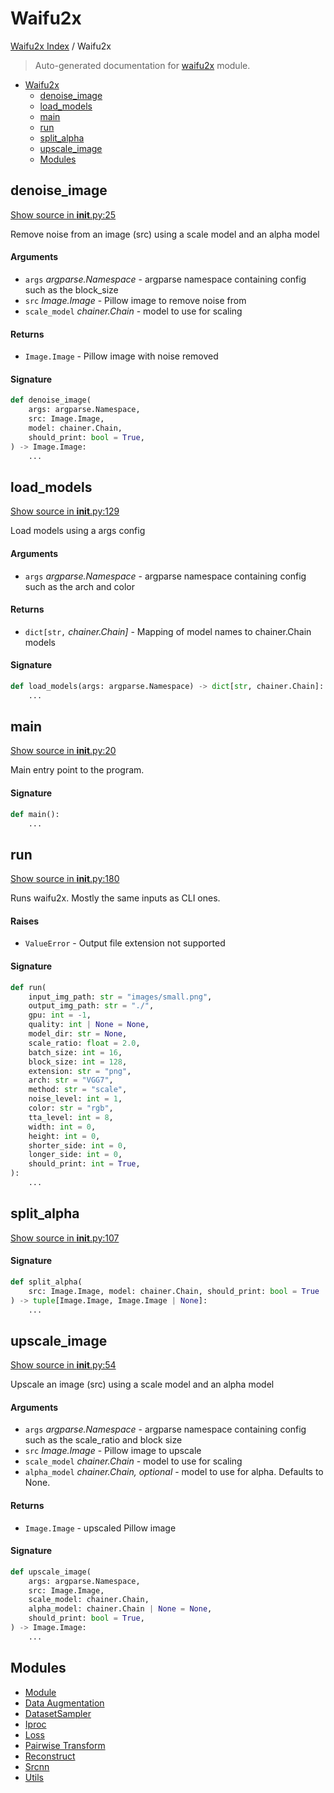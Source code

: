 # Waifu2x

[Waifu2x Index](../README.md#waifu2x-index) /
Waifu2x

> Auto-generated documentation for [waifu2x](../../../waifu2x/__init__.py) module.

- [Waifu2x](#waifu2x)
  - [denoise_image](#denoise_image)
  - [load_models](#load_models)
  - [main](#main)
  - [run](#run)
  - [split_alpha](#split_alpha)
  - [upscale_image](#upscale_image)
  - [Modules](#modules)

## denoise_image

[Show source in __init__.py:25](../../../waifu2x/__init__.py#L25)

Remove noise from an image (src) using a scale model and an alpha model

#### Arguments

- `args` *argparse.Namespace* - argparse namespace containing config such as the block_size
- `src` *Image.Image* - Pillow image to remove noise from
- `scale_model` *chainer.Chain* - model to use for scaling

#### Returns

- `Image.Image` - Pillow image with noise removed

#### Signature

```python
def denoise_image(
    args: argparse.Namespace,
    src: Image.Image,
    model: chainer.Chain,
    should_print: bool = True,
) -> Image.Image:
    ...
```



## load_models

[Show source in __init__.py:129](../../../waifu2x/__init__.py#L129)

Load models using a args config

#### Arguments

- `args` *argparse.Namespace* - argparse namespace containing config such as the arch and color

#### Returns

- `dict[str,` *chainer.Chain]* - Mapping of model names to chainer.Chain models

#### Signature

```python
def load_models(args: argparse.Namespace) -> dict[str, chainer.Chain]:
    ...
```



## main

[Show source in __init__.py:20](../../../waifu2x/__init__.py#L20)

Main entry point to the program.

#### Signature

```python
def main():
    ...
```



## run

[Show source in __init__.py:180](../../../waifu2x/__init__.py#L180)

Runs waifu2x. Mostly the same inputs as CLI ones.

#### Raises

- `ValueError` - Output file extension not supported

#### Signature

```python
def run(
    input_img_path: str = "images/small.png",
    output_img_path: str = "./",
    gpu: int = -1,
    quality: int | None = None,
    model_dir: str = None,
    scale_ratio: float = 2.0,
    batch_size: int = 16,
    block_size: int = 128,
    extension: str = "png",
    arch: str = "VGG7",
    method: str = "scale",
    noise_level: int = 1,
    color: str = "rgb",
    tta_level: int = 8,
    width: int = 0,
    height: int = 0,
    shorter_side: int = 0,
    longer_side: int = 0,
    should_print: int = True,
):
    ...
```



## split_alpha

[Show source in __init__.py:107](../../../waifu2x/__init__.py#L107)

#### Signature

```python
def split_alpha(
    src: Image.Image, model: chainer.Chain, should_print: bool = True
) -> tuple[Image.Image, Image.Image | None]:
    ...
```



## upscale_image

[Show source in __init__.py:54](../../../waifu2x/__init__.py#L54)

Upscale an image (src) using a scale model and an alpha model

#### Arguments

- `args` *argparse.Namespace* - argparse namespace containing config such as the scale_ratio and block size
- `src` *Image.Image* - Pillow image to upscale
- `scale_model` *chainer.Chain* - model to use for scaling
- `alpha_model` *chainer.Chain, optional* - model to use for alpha. Defaults to None.

#### Returns

- `Image.Image` - upscaled Pillow image

#### Signature

```python
def upscale_image(
    args: argparse.Namespace,
    src: Image.Image,
    scale_model: chainer.Chain,
    alpha_model: chainer.Chain | None = None,
    should_print: bool = True,
) -> Image.Image:
    ...
```



## Modules

- [Module](./module.md)
- [Data Augmentation](./data_augmentation.md)
- [DatasetSampler](./dataset_sampler.md)
- [Iproc](./iproc.md)
- [Loss](loss/index.md)
- [Pairwise Transform](./pairwise_transform.md)
- [Reconstruct](./reconstruct.md)
- [Srcnn](./srcnn.md)
- [Utils](./utils.md)